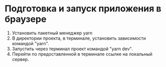 # Подготовка и запуск приложения в браузере

1. Установить пакетный менеджер yarn
2. В директории проекта, в терминале, установить зависимости командой "yarn".
3. Запустить через терминал проект командой "yarn dev".
4. Перейти по предоставленной в терминале ссылке на локальный сервер.
